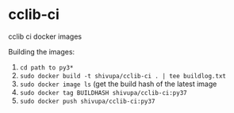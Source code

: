 # cclib-ci
cclib ci docker images

Building the images:
 1. `cd path to py3*`
 2. `sudo docker build -t shivupa/cclib-ci . | tee buildlog.txt`
 3. `sudo docker image ls` (get the build hash of the latest image
 4. `sudo docker tag BUILDHASH shivupa/cclib-ci:py37`
 5. `sudo docker push shivupa/cclib-ci:py37`
